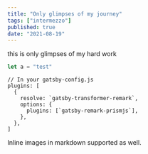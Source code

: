 ```yaml
---
title: "Only glimpses of my journey"
tags: ["intermezzo"]
published: true
date: "2021-08-19"
---
```


this is only glimpses of my hard work
<br>

```javascript
let a = "test"
```

```javascript{numberLines: true}
// In your gatsby-config.js
plugins: [
  {
    resolve: `gatsby-transformer-remark`,
    options: {
      plugins: [`gatsby-remark-prismjs`],
    },
  },
]
```

Inline images in markdown supported as well.
